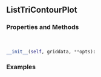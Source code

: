 ## <a id="McUtils.McUtils.Plots.Plots.ListTriContourPlot">ListTriContourPlot</a>


### Properties and Methods
<a id="McUtils.McUtils.Plots.Plots.ListTriContourPlot.__init__" class="docs-object-method">&nbsp;</a>
```python
__init__(self, griddata, **opts): 
```

### Examples
